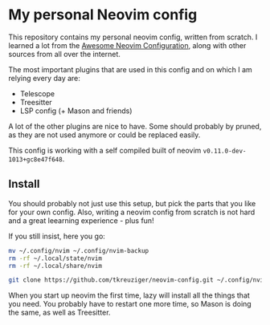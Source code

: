 # My personal Neovim config

This repository contains my personal neovim config, written from scratch. I
learned a lot from the [Awesome Neovim
Configuration](https://github.com/Ultra-Code/awesome-neovim), along with other
sources from all over the internet.

The most important plugins that are used in this config and on which I am
relying every day are:
- Telescope
- Treesitter
- LSP config (+ Mason and friends)

A lot of the other plugins are nice to have. Some should probably by pruned, as
they are not used anymore or could be replaced easily.

This config is working with a self compiled built of neovim
`v0.11.0-dev-1013+gc8e47f648`.

## Install

You should probably not just use this setup, but pick the parts that you like
for your own config. Also, writing a neovim config from scratch is not hard and
a great leearning experience - plus fun!

If you still insist, here you go:

```bash
mv ~/.config/nvim ~/.config/nvim-backup
rm -rf ~/.local/state/nvim
rm -rf ~/.local/share/nvim

git clone https://github.com/tkreuziger/neovim-config.git ~/.config/nvim
```

When you start up neovim the first time, lazy will install all the things that
you need. You probably have to restart one more time, so Mason is doing the
same, as well as Treesitter.

